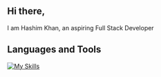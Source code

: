 ## Hi there, 
I am Hashim Khan, an aspiring Full Stack Developer

## Languages and Tools

[![My Skills](https://skillicons.dev/icons?i=java,python,js,html,css,linux,spring,react,nodejs,mysql,mongodb,aws&perline=6)](https://skillicons.dev)
